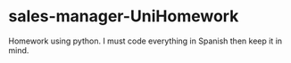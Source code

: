 # sales-manager-UniHomework
Homework using python. I must code everything in Spanish then keep it in mind.
